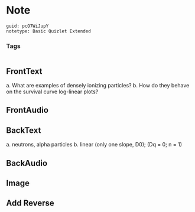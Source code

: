 # Note
```
guid: pcO7WiJupY
notetype: Basic Quizlet Extended
```

### Tags
```
```

## FrontText
a. What are examples of densely ionizing particles?
b. How do they behave on the survival curve log-linear plots?

## FrontAudio


## BackText
a. neutrons, alpha particles
b. linear (only one slope, D0); (Dq = 0; n = 1)

## BackAudio


## Image


## Add Reverse

